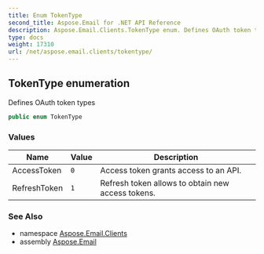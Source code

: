 ```yaml
---
title: Enum TokenType
second_title: Aspose.Email for .NET API Reference
description: Aspose.Email.Clients.TokenType enum. Defines OAuth token types
type: docs
weight: 17310
url: /net/aspose.email.clients/tokentype/
---
```

## TokenType enumeration

Defines OAuth token types

```csharp
public enum TokenType
```

### Values

| Name | Value | Description |
| --- | --- | --- |
| AccessToken | `0` | Access token grants access to an API. |
| RefreshToken | `1` | Refresh token allows to obtain new access tokens. |

### See Also

* namespace [Aspose.Email.Clients](../../aspose.email.clients/)
* assembly [Aspose.Email](../../)


